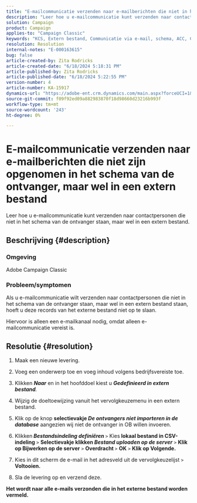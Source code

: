 ```yaml
---
title: "E-mailcommunicatie verzenden naar e-mailberichten die niet in het schema van de ontvanger staan, maar wel in een extern bestand staan"
description: "Leer hoe u e-mailcommunicatie kunt verzenden naar contactpersonen die niet in het schema van de ontvanger staan, maar wel in een extern bestand."
solution: Campaign
product: Campaign
applies-to: "Campaign Classic"
keywords: "KCS, Extern bestand, Communicatie via e-mail, schema, ACC, Campaign Classic"
resolution: Resolution
internal-notes: "E-000163615"
bug: false
article-created-by: Zita Rodricks
article-created-date: "6/18/2024 5:18:31 PM"
article-published-by: Zita Rodricks
article-published-date: "6/18/2024 5:22:55 PM"
version-number: 4
article-number: KA-15917
dynamics-url: "https://adobe-ent.crm.dynamics.com/main.aspx?forceUCI=1&pagetype=entityrecord&etn=knowledgearticle&id=8d1758c5-962d-ef11-840a-002248084fbb"
source-git-commit: f09f92ed09a882983870f18d98660d23216b993f
workflow-type: tm+mt
source-wordcount: '243'
ht-degree: 0%

---
```


# E-mailcommunicatie verzenden naar e-mailberichten die niet zijn opgenomen in het schema van de ontvanger, maar wel in een extern bestand


Leer hoe u e-mailcommunicatie kunt verzenden naar contactpersonen die niet in het schema van de ontvanger staan, maar wel in een extern bestand.

## Beschrijving {#description}


### <b>Omgeving</b>

Adobe Campaign Classic



### Probleem/symptomen

Als u e-mailcommunicatie wilt verzenden naar contactpersonen die niet in het schema van de ontvanger staan, maar wel in een extern bestand staan, hoeft u deze records van het externe bestand niet op te slaan.

Hiervoor is alleen een e-mailkanaal nodig, omdat alleen e-mailcommunicatie vereist is.


## Resolutie {#resolution}


1. Maak een nieuwe levering.


2. Voeg een onderwerp toe en voeg inhoud volgens bedrijfsvereiste toe.


3. Klikken <b>*Naar</b>* en in het hoofddoel kiest u <b>*Gedefinieerd in extern bestand</b>.*


4. Wijzig de doeltoewijzing vanuit het vervolgkeuzemenu in een extern bestand.


5. Klik op de knop <b>selectievakje *De ontvangers niet importeren in de database</b>* aangezien wij niet de ontvanger in OB willen invoeren.


6. Klikken<b> *Bestandsindeling definiëren* </b>`>`  Kies<b> lokaal bestand in CSV-indeling</b> `>`  <b>Selectievakje klikken *Bestand uploaden op de server</b>* `>`  <b>Klik op Bijwerken op de server</b> `>`  <b>Overdracht </b>`>` <b> OK</b> `>`  <b>Klik op Volgende.</b>


7. Kies in dit scherm de e-mail in het adresveld uit de vervolgkeuzelijst `>`  <b>Voltooien.</b>


8. Sla de levering op en verzend deze.






<b>Het wordt naar alle e-mails verzonden die in het externe bestand worden vermeld.</b>


